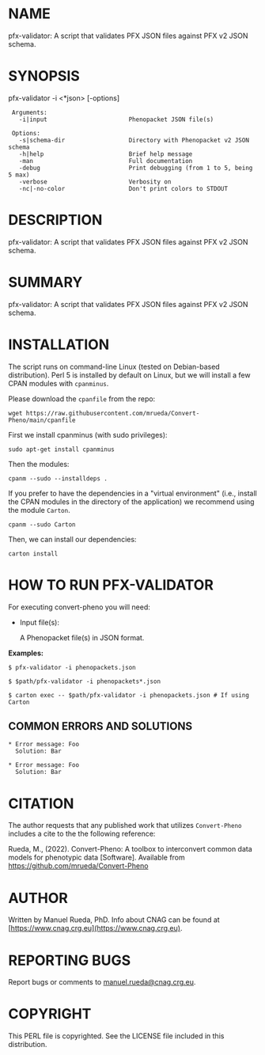 # NAME

pfx-validator: A script that validates PFX JSON files against PFX v2 JSON schema.

# SYNOPSIS

pfx-validator -i <\*json> \[-options\]

     Arguments:                       
       -i|input                       Phenopacket JSON file(s)

     Options:
       -s|schema-dir                  Directory with Phenopacket v2 JSON schema 
       -h|help                        Brief help message
       -man                           Full documentation
       -debug                         Print debugging (from 1 to 5, being 5 max)
       -verbose                       Verbosity on
       -nc|-no-color                  Don't print colors to STDOUT

# DESCRIPTION

pfx-validator: A script that validates PFX JSON files against PFX v2 JSON schema.

# SUMMARY

pfx-validator: A script that validates PFX JSON files against PFX v2 JSON schema.

# INSTALLATION

The script runs on command-line Linux (tested on Debian-based distribution). Perl 5 is installed by default on Linux, 
but we will install a few CPAN modules with `cpanminus`.

Please download the `cpanfile` from the repo:

    wget https://raw.githubusercontent.com/mrueda/Convert-Pheno/main/cpanfile

First we install cpanminus (with sudo privileges):

    sudo apt-get install cpanminus

Then the modules:

    cpanm --sudo --installdeps .

If you prefer to have the dependencies in a "virtual environment" (i.e., install the CPAN modules in the directory of the application) we recommend using the module `Carton`.

    cpanm --sudo Carton

Then, we can install our dependencies:

    carton install

# HOW TO RUN PFX-VALIDATOR

For executing convert-pheno you will need:

- Input file(s):

    A Phenopacket file(s) in JSON format.

**Examples:**

    $ pfx-validator -i phenopackets.json 

    $ $path/pfx-validator -i phenopackets*.json

    $ carton exec -- $path/pfx-validator -i phenopackets.json # If using Carton

## COMMON ERRORS AND SOLUTIONS

    * Error message: Foo
      Solution: Bar

    * Error message: Foo
      Solution: Bar

# CITATION

The author requests that any published work that utilizes `Convert-Pheno` includes a cite to the the following reference:

Rueda, M., (2022). Convert-Pheno: A toolbox to interconvert common data models for phenotypic data \[Software\]. Available from https://github.com/mrueda/Convert-Pheno

# AUTHOR 

Written by Manuel Rueda, PhD. Info about CNAG can be found at [https://www.cnag.crg.eu](https://www.cnag.crg.eu).

# REPORTING BUGS

Report bugs or comments to <manuel.rueda@cnag.crg.eu>.

# COPYRIGHT

This PERL file is copyrighted. See the LICENSE file included in this distribution.
